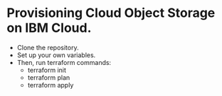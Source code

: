 # Provisioning Cloud Object Storage on IBM Cloud.
- Clone the repository.
- Set up your own variables.
- Then, run terraform commands:
  - terraform init
  - terraform plan
  - terraform apply
